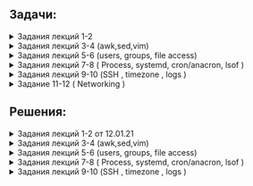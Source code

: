 ## Задачи:

 <details><summary>  Задания лекций 1-2  </summary>
  
  0. установить вторую ВМ с доступом только до первой ВМ.
  Все команды выполняются от имени созданного во время инсталляции пользователя (не root).
  
  1. Внутри директории /usr/share/man (хранилище встроенной документации) находятся каталоги, разбитые по секциям разделов помощи (man1, man2, man3) и по языкам (es, fr, ru).
Используя команду ls, необходимо вывести на экран все файлы, которые расположены в секционных директориях ы и содержат слово "config" в имени. Одним вызовом ls найти все файлы, содержащие слово "system" в каталогах /usr/share/man/man1 и /usr/share/man/man7
  
  2. Самостоятельно изучить команду find, предназначенную для поиска файлов/папок по заданным условиям (man find, find --help).
Найти в директории /usr/share/man все файлы, которые содержат слово "help" в имени, найти там же все файлы, имя которых начинается на "conf".
Какие действия мы можем выполнить с файлами, найденными командой find (не запуская других команд)? Приведите любой пример с комментарием.
  
  3. При помощи команд head и tail, выведите последние 2 строки файла /etc/fstab и первые 7 строк файла /etc/yum.conf
Что произойдёт, если мы запросим больше строк, чем есть в файле? Попробуйте выполнить это на примере, используя команду wc (word cound) для подсчёта количества строк в файле.
  
  4. Создайте в домашней директории файлы file_name1.md, file_name2.md и file_name3.md. Используя {}, переименуйте:
file_name1.md в file_name1.textdoc
file_name2.md в file_name2
file_name3.md в file_name3.md.latest
file_name1.textdoc в file_name1.txt
  
  5. Перейдите в директорию /mnt. Напишите как можно больше различных вариантов команды cd, с помощью которых вы можете вернуться обратно в домашнюю директорию вашего пользователя. Различные относительные пути также считаются разными вариантами.
  
  6. Создайте одной командой в домашней директории 3 папки new, in-process, processed. При этом in-process должна содержать в себе еще 3 папки tread0, tread1, tread2.
Далее создайте 100 файлов формата data[[:digit:]][[:digit:]] в папке new
Скопируйте 34 файла в tread0 и по 33 в tread1 и tread2 соответственно. Выведете содержимое каталога in-process одной командой
После этого переместите все файлы из каталогов tread в processed одной командой. Выведете содержимое каталога in-process и processed опять же одной командой
Сравните количество файлов в каталогах new и processed при помощи изученных ранее команд, если они равны удалите файлы из new
** Сравнение количества и удаление сделано при помощи условия

  7. Получить разворачивание фигурных скобок для выражения. Согласно стандартному поведению bash, стандартного для CentOS 7, скобки в приведённом ниже выражении развёрнуты не будут. Необходимо найти способ получить ожидаемый вывод.
a=1; b=3
echo file{$a..$b}
Необходимо предоставить модицицированную команду, результатом которой является следующий вывод: 
file1 file2 file3


</details>
 <details><summary>  Задания лекций 3-4 (awk,sed,vim) </summary>


 You have log file 'access.log'. It is simple apache log. Format is remote-IP - - [DATE] "method query protocol" status-code send-bytes-from-server "from-where-did-user-came" "user agent" "x-forwarded-for-header"
Sample can be downloaded from 

http://www.almhuette-raith.at/apache-log/access.log    (~650 Mb)



Awk
* What is the most frequent browser (user agent)?
* Show number of requests per month for ip 193.106.31.130 (for example: Sep 2016 - 100500 reqs, Oct 2016 - 0 reqs, Nov 2016 - 2 reqs...)
* Show total amount of data which server has provided for each unique ip (i.e. 100500 bytes for 1.2.3.4; 9001 bytes for 5.4.3.2 and so on)


Sed
* Change all user agents to "lynx"
* Masquerade all ip addresses. For example, 1.2.3.4 becomes "ip1", 3.4.5.6 becomse "ip2" and so on. Rewrite file.
Extra (*)

• Show list of unique ips, who made more then 50 requests to the same url within 10 minutes (for example too many requests to "/")

Learn vim:

   vimtutor / vimtutor ru (in your linux terminal with vim installed)
   
   http://www.vimgenius.com/
   
   https://vimvalley.com/vim-movement-speed-challenge/
   
Vim videos


   https://www.youtube.com/watch?v=aHm36-na4-4
   
   https://www.youtube.com/watch?v=XA2WjJbmmoM
   https://github.com/outragee/epam-learning/blob/main/homework.md
   https://www.youtube.com/watch?v=_NUO4JEtkDw
   
   https://www.youtube.com/watch?v=NzD2UdQl5Gc
   
   https://www.youtube.com/watch?v=5r6yzFEXajQ
   
 
 </details>

 <details><summary> Задания лекций 5-6 (users, groups, file access) </summary>
 
 Task 1: Users and groups

Используйте команды: groupadd, useradd, passwd, chage и другие.
Создайте группу sales с GID 4000 и пользователей bob, alice, eve c основной группой sales. 
Измените пользователям пароли.
Все новые аккаунты должны обязательно менять свои пароли каждый 30 дней.
Новые аккаунты группы sales должны истечь по окончанию 90 дней срока, а bob должен изменять его пароль каждые 15 дней.

Дополнительно:
Заставьте пользователей сменить пароль после первого логина.

Предварительный шаг:
Исследуйте файл /etc/login.defs.
Исследуйте, как работает команда date и как её использовать совместно с chage.



Task 2: Controlling access to files with Linux file system permissions

Используйте команды: su, mkdir, chown, chmod и другие.
Создайте трёх пользователей glen, antony, lesly.
У вас должна быть директория /home/students, где эти три пользователя могут работать совместно с файлами.
Должен быть возможен только пользовательский и групповой доступ, создание и удаление файлов в /home/students. 
Файлы, созданные в этой директории, должны автоматически присваиваться группе студентов students.

Предварительный шаг:
Исследуйте, для чего нужны файлы .bashrc и .profile.



Task3: ACL

Детективное агентство Бейкер Стрит создает коллекцию совместного доступа для хранения файлов дел, в которых члены группы bakerstreet будут иметь права на чтение и запись.
Ведущий детектив, Шерлок Холмс, решил, что члены группы scotlandyard также должны иметь возможность читать и писать в общую директорию. Тем не менее, Холмс считает, что инспектор Джонс является достаточно растерянным, и поэтому он должен иметь доступ только для чтения. 
Миссис Хадсон только начала осваивать Linux и смогла создать общую директорию и скопировать туда несколько файлов. Но сейчас время чаепития, и она попросила вас закончить работу.

Ваша задача - завершить настройку директории общего доступа. 
Директория и всё её содержимое должно принадлежать группе bakerstreet, при этом файлы должны обновляться для чтения и записи для владельца и группы (bakerstreet). У других пользователей не должно быть никаких разрешений. 
Вам также необходимо предоставить доступы на чтение и запись для группы scotlandyard, за исключением Jones, который может только читать документы.
Убедитесь, что ваша настройка применима к существующим и будущим файлам. После установки всех разрешений в директории проверьте от каждого пользователя все его возможные доступы.

Используйте команды: touch, mkdir, chgrp, chmod, getfacl, setfacl и другие. 
Создайте общую директорию /shares/cases.
Создайте группу bakerstreet с пользователями holmes, watson.
Создайте группу scotlandyard с пользователями lestrade, gregson, jones.
Задайте всем пользователям безопасные пароли.

Предварительный шаг:
От суперпользователя создайте папку /share/cases и создайте внутри 2 файла murders.txt и moriarty.txt.
 
 </details>
 
 
 <details><summary>  Задания лекций 7-8 ( Process, systemd, cron/anacron, lsof ) </summary>
 
 Processes

1. Run a sleep command three times at different intervals
2. Send a SIGSTOP signal to all of them in three different ways.
3. Check their statuses with a job command
4. Terminate one of them. (Any)
5. To other send a SIGCONT in two different ways.
6. Kill one by PID and the second one by job ID

systemd
1. Write two daemons: one should be a simple daemon and do sleep 10 after a start and then do echo 1 > /tmp/homework, the second one should be oneshot and do echo 2 > /tmp/homework without any sleep
2. Make the second depended on the first one (should start only after the first)
3. Write a timer for the second one and configure it to run on 01.01.2019 at 00:00
4. Start all daemons and timer, check their statuses, timer list and /tmp/homework
5. Stop all daemons and timer

cron/anacron
1. Create an anacron job which executes a script with echo Hello > /opt/hello and runs every 2 days
2. Create a cron job which executes the same command (will be better to create a script for this) and runs it in 1 minute after system boot.
3. Restart your virtual machine and check previous job proper execution
-----

lsof
1. Run a sleep command, redirect stdout and stderr into two different files (both of them will be empty).
2. Find with the lsof command which files this process uses, also find out where it gets stdout from.
3. List all ESTABLISHED TCP connections ONLY with lsof

 </details>
 
 <details><summary>  Задания лекций 9-10 (SSH , timezone , logs )  </summary>
 
 
 **Task 1:**
 
 
 *As a result of each point, you should provide a corresponding command.localhost - your CentOS VM running in VirtualBoxremotehost - 40.68.74.188 (public IP)webserver - 10.0.0.5 (private IP)1.1. SSH to remotehost using username and password provided to you in Slack. Logout from remotehost.*
 
  1.2. Generate new SSH key-pair on your localhost with name "hw-5" (keys should becreated in ~/.ssh folder).
  
  1.3. Set up key-based authentication, so that you can SSH to  remotehost  withoutpassword.
  
  1.4. SSH to remotehost without password. Log out from remotehost.
  
  1.5. Create SSH config file, so that you can SSH to remotehost simply running`sshremotehost` command. As a result, provide output of command`cat ~/.ssh/config`.
  
  1.6. Using command line utility (curl or telnet) verify that there are some webserverrunning on port 80 of webserver.  Notice that webserver has a private network IP, soyou can access it only from the same network (when you are on remotehost that runsin the same private network). Log out from remotehost.
  
  1.7. Using SSH setup port forwarding, so that you can reach  webserver from yourlocalhost (choose any free local port you like).
  
  1.8 Like in 1.6, but on localhost using command line utility verify that localhost andport you have specified act like webserver, returning same result as in 1.6.
  
  1.9 (*) Open webserver webpage in browser of your Host machine of VirtualBox(Windows, or Mac, or whatever else you use). You may need to setup port forwardingin settings of VirtualBox.
 
 
 
**Task 2:**

*Following tasks should be executed on your localhost as you will need root privileges*

  2.1.Imagine your localhost has been relocated to Havana. Change the time zone onthe localhost to Havana and verify the time zone has been changed properly (may bemultiple commands).
  
  2.2. Find all systemd journal messages on localhost, that were recorded in the last 50minutes and originate from a system service started with user id 81 (single command).
  
  2.3. Configure  rsyslogd  by adding  a  rule  to  the  newly created  configuration   file/etc/rsyslog.d/auth-errors.conf to log all security and authentication messages with thepriority alert and higher to the  /var/log/auth-errors file. Test the newly added logdirective with the logger command (multiple commands).
 
 </details>
 
 
 <details><summary> Задание 11-12 ( Networking )  </summary>
 
**1.** С помощью утилиты nmcli добавте второй ip адрес сетевому интерфейсу enp0s3 (или тому, который является "основным" для вашей машины):
  
   1.1 IP Адрес должен быть назначен из пула немаршрутизируемых в Интернете пулов (aka серых IP)
   
   1.2 Адрес НЕ должен принадлежать пулу адресов, который уже назначен какому-либо из интерфейсов
   
   1.3 В подсети нового адреса должно быть как можно меньше адресов (broadcast и network адрес назначать интерфейсу нельзя)
   
   1.4 перезагрузите машину, убедитесь что оба интерфейса имеет оба адреса (вы должны мочь подключиться по ssh к новому ip адресу)
   

**2.** Новый IP адрес должен "резолвиться" в "private" DNS запись, а hostname вашей машины должен быть таким же, как у ближайшей галактики к нашей Солнечной системе (ну или выберете обычное скучное имя). Продемонстрируйте результаты с помощью  одной из утилит (dig, nslookup, host)


**3.** tcpdump и веселье:

   3.1 Подключаетесь по ssh ко второму интерфейсу машины, логинетесь.
   
   3.2 В одной сессии запускаете tcpdum, в другой сессии пытаетесь получить используя любой http клиент контент страницы по адресу: example.com
   
   3.2* Получите контент страницы с помощтью telnet
   
   3.3 В полученном выводе, найдите содержимое страницы и все HTTP заголовки.
   
   3.4 tcpdump команда должна быть максимально "узконаправленная", то есть, в выводе должно быть минимум трафика, не относящегося к цели задания.
  
**4.** Найдите номер порта, на котором запущен SSH сервер на хосте: 79.134.223.227 + все открытые порты.

***5.***
   Для выполнения этого задания вы должны получить доступ на хост с адресом: 45.88.76.32.
   
   Для этого вам необходимо передать открытую часть ключа преподавателю и после подтверждения подключиться по ssh к хосту.
   
   Цель задания: вам нужно найти сообщение в icmp трафике, который поступает на этот хост 42.88.76.32.   
   
   Предоставте сообщнеие в читаемом варианте и предоставте команду которой вы пользовались чтобы прочесть это сообщение. 
   
   Подсказка: вам доступен tcpdump (/usr/sbin/tcpdump) на хосте.
 
 
 </details>
 
 
## Решения:
 
 <details><summary> Задания лекций 1-2 от 12.01.21 </summary>

 
 
 <details><summary> # 0.  </summary>
 
 
 
  Для начала создадим 2 виртуальные машины используя vitrualbox gui, в моем случае это Centos1 и Centos2 . 
  Имена пользователей аналогичны.
  
  В настройках виртуальных машин в virtualbox:
  
  У Centos1 установим 2 адаптера сети (bridge и internal network) - эта машина будет иметь доступ куда угодно, зададим второму адаптеру (internal network) имя сети "lan".
 
 Для второй машины будем использовать только 1 адаптер (internal network) ,аналогично 1ой , зададим имя сети "lan".

  После загрузки виртуальных машин зайдем на них , указав логин и пароль от соответствующей машины.
  Убедимся что наши сетевые интерфейсы доступны, выполним команду: 
  
  `ip a` .
  
  Следующий пункт. На каждой машине для интерфейса (internal network) отключим DHCP, настроим статический ip, укажем DNS, маску подсети , шлюз по-умолчанию.
  
  Для этого перейдем в директорию :
  
  `cd /etc/sysconfig/network-scripts`  
  
  С помощью редактора Vi отредактируем файл нужного нам интерфейса (в моем случае это enp0s3 и enp0s8):
  
  centos1:
  
  `sudo vi  ifcfg-enp0s3` .
  
  centos2:
  
  `sudo vi  ifcfg-enp0s8` .
  
  Редактируем строки: 

    BOOTPROTO	с dhcp на none
    DNS1	указажем dns сервер
    IPADDR0	настроим статический ip адрес
    PREFIX0	указажем маску подсети
    GATEWAY0 настроим шлюз по-умолчанию
  
  В итоге получим примерно такой вид файлов.
  
  Centos1:
  
   ![alt][logo]

[logo]:  https://github.com/outragee/epam-learning/blob/main/pics/centos1_networksetup.png "centos1"


  Centos2:
  
   ![centos2][logo2]
   
[logo2]: https://github.com/outragee/epam-learning/blob/main/pics/centos2_networksetups.png "centos2"


  Перезапустим службу сети на каждой из машин выполнив команду:

  `sudo systemctl restart network` .
  
  Теперь проверим что сетевые протоколы изменили свои настройки , а заодно попробуем попинговать одну машину на другую и попробуем кинуть ssh.
  Выполним следующие команды:
  
  `ip a` #проверим статус сетевых интерфейсов. 
  
  `ping 192.168.100.13`#Из centos2  или `ping 192.168.100.14` #из Centos1.
  
  `ssh 192.168.100.13` #для centos2 .14 ,соответственно.
  
  
  Вывод терминалов:
  
  centos2:
  
  ![out2][logo3]

[logo3]: https://github.com/outragee/epam-learning/blob/main/pics/centos2_allnetworks%2Bping.png "centos2"

  centos1:
  
  ![out3][logo4]

[logo4]: https://github.com/outragee/epam-learning/blob/main/pics/centos1_allnetworks%2Bping.png "centos1"

</details>



<details><summary> # 1.  </summary>

Для того ,чтобы найти все файлы содержащие "config" в имени ,в директории /usr/share/man ,включая поддиректории выполним команду ls ,совместно с пайплайном и командой grep. 

`ls /usr/share/man -a -R | grep config`

Где ls  - list директории, -а  - показать все файлы и директории,включаяя скрытые , -R -рекурсивно (все вложения) , | - пайплайн (конвеер ,передаст вывод комманды ls команде grep ) , grep -утилита коммандной строки,с помощью которой мы будем искать необходимые нам данные.

Вывод терминала:

 ![out4][logo5]

[logo5]: https://github.com/outragee/epam-learning/blob/main/pics/1lsconfig.png "ls+grep"  


Теперь мы одним вызовом ls найдем все файлы, содержащие слово "system" в каталогах /usr/share/man/man1 и /usr/share/man/man7
Для этого мы перечислим директории , лист которых будем производить и по аналогии выше - выполним grep слова system.

Вывод терминала:

![out5][logo6]

[logo6]: https://github.com/outragee/epam-learning/blob/main/pics/1systemgrep.png "ls++grep"  


</details>

<details><summary> # 2.  </summary>
 
Найдем в директории /usr/share/man все файлы, которые содержат слово "help" в имени,для этого используем команду:


`find /usr/share/man -iname "*help*"`


Найдем там же все файлы, имя которых начинается на "conf". Выполнив:


`find /usr/share/man -iname "conf*"`


Какие действия мы можем выполнить с файлами, найденными командой find (не запуская других команд)? Приведите любой пример с комментарием.
 
 
 
![out6][logo7]

[logo7]:  https://github.com/outragee/epam-learning/blob/main/pics/find.png "find"
 
Команда find очень обширна, кроме того ,можно использовать ее в связке с командой grep , что расширит и утончит поиск. Также ,для работы с найденными файлами мы можем использовать опцию -exec к примеру найдем как и выше вайлы ,где есть слово help и скопируем эти файлы в /home/centos1/test/ добавив им расширение .done :

`find . /usr/share/man -name '*help*' \-execdir cp {} /home/centos1/test/{}.done \;`

Вывод:

![out7][logo8]

[logo8]:  https://github.com/outragee/epam-learning/blob/main/pics/find-exec.png "find + exec"

По сути ,опция exec предоставляет очень обширные возможности для работы с файлами. Такие как- удаление,перемещение,изменение прав, использование bash - скрипта и другое.

 </details>

 <details><summary>  # 3. </summary>
 
  head и tail представлены 1ой командой,чтобы не делать 2 скрина.

![out8][logo9]

[logo9]: https://github.com/outragee/epam-learning/blob/main/pics/head%26tail.png "head&tail"


Если мы запросим больше строк,чем имеет файл,то head выдаст все те,что имеются и прекратит работу.

![out9][logo10]

[logo10]: https://github.com/outragee/epam-learning/blob/main/pics/wc%2Bheadmore.png "head more than file have"

  </details>
 
  <details><summary>  # 4. </summary>
 
![out10][logo11]

[logo11]: https://github.com/outragee/epam-learning/blob/main/pics/touchfiles.png "touch 1..3"

переименовывать файлы будем командой mv , хотя можно установить и rename :

    :~/test$ mv file_name1.md file_name1.textdoc
    :~/test$ mv file_name2.md file_name2
    :~/test$ mv file_name3.md  file_name3.md.latest
    :~/test$ mv file_name1.textdoc file_name1.txt

  </details>
 
 
  <details><summary>  # 5. </summary>
 
![out11][logo12]

[logo12]: https://github.com/outragee/epam-learning/blob/main/pics/cd.png "cd"

  </details>


  <details><summary>  # 6. </summary>
 
 Создаем директории, заодно перейдем в директорию new:
 
 `mkdir -p /home/outragee/epam-learning/{new,processed} /home/outragee/epam-learning/in-process/{tread0,tread1,tread2} && cd /home/outragee/epam-learning/new/`
 
 
 Создадим 100 файлов в директории, поскольку директория new/ текущая то:
 
 
 `touch /home/outragee/epam-learning/new/data{00..99}`
 
 
 Скопируем файлы в директории tread{0..2}/ :
 
 `cp /home/outragee/epam-learning/new/data{00..33} /home/outragee/epam-learning/in-process/tread0 & cp data{34..67} /home/outragee/epam-learning/in-process/tread1 & cp data{68..99} /home/outragee/epam-learning/in-process/tread2`

 
 Выведем содержимое каталога in-process:
 
 `ls -R /home/outragee/epam-learning/in-process/`
 
 
 Переместим файлы :
 
 
 `mv /home/outragee/epam-learning/in-process/tread{0..2}/* /home/outragee/epam-learning/processed/`
 
 
 Выведем содержимое каталога in-process и processed одной командой:
 
 
 `ls -a -R /home/outragee/epam-learning/in-process/ /home/outragee/epam-learning/processed/`
 
 
 Сравним количество файлов в каталогах new и processed , если они равны удалим файлы из new . Сравнение количества и удаление сделано при помощи условия того, что команда diff -q вернет нам 0 :
 
    if [ "$DIFF -q new/ processed/" != "0" ] ; then rm -r /home/outragee/epam-learning/new/* ; fi



![out13][logo14]

[logo14]: https://github.com/outragee/epam-learning/blob/main/pics/6full.png "full"

</details>

<details><summary>  # 7. </summary>


Для выполнения этого задания будем использовать цикл for в связке с коммандой seq (seq - это генератор чисел) .
Зададим переменные а=1 , b=3 , x=file . используем структуру цикла для каждой итерации генератора seq (который ограничен у нас переменными a=1 и b=3 эхо будет выводить в одной строке значение переменной x(file) и число, генерируемое seq . -n укажет echo вывод в одну строку. :


    a=1; b=3 ; x="file" ; for i in `seq  $a  $b `; do  echo -n  "$x $i "; done
    

![out12][logo13]

[logo13]: https://github.com/outragee/epam-learning/blob/main/pics/generation%20and%20for%20cycle.png "cycle_generation"


 </details>
 </details>









 <details><summary>  Задания лекций 3-4 (awk,sed,vim) </summary>
 
 <details><summary> AWK </summary>
 
 Чтобы узнать какой браузер чаще всего использовался будем считать повторы в столбце `$12` :
  
  
  `awk '{if (count [$ 12] ++ >= max) max = count [$ 12]} END {for (i in count) if (max == count [i]) print i, count [i]}' /home/outragee/epam/epam-learning/access.log `
  
 
 
    outragee@outragee-X220:~$ awk '{if (count [$ 12] ++ >= max) max = count [$ 12]} END {for (i in count) if (max == count [i]) print i, count [i]}' /home/outragee/epam/epam-learning/access.log 
    "Mozilla/4.0 43164

 
 
 Для поиска количества запросов от адреса ,необходимо задать условие с адресом в `$1` ,а так-же искомый месяц в `$4`.
 
 
 `awk  '  { if (($1 == "193.106.31.130") && (  $4 ~ "Dec" ))   print  "Dec count is:"count++ } ' access.log  | tail -1`
 
 
 
    outragee@outragee-X220:~/epam/epam-learning$ awk  '  { if (($1 == "193.106.31.130") && (  $4 ~ "Dec" ))   print  "Dec count is:"count++ } ' access.log  | tail -1
    Dec count is:10290
    awk  '  { if (($1 == "193.106.31.130") && (  $4 ~ "Jan" ))   print  "Jan count is:"count++ } ' access.log  | tail -1
    Jan count is:32378

 
 </details>
 
 <details><summary> SED </summary>
 
 
 </details>
 </details>
 
 <details><summary>  Задания лекций 5-6 (users, groups, file access) </summary>

 

 <details><summary> TASK 1  </summary>



Заранее отредактируем файл /etc/login.defs .
изменим длительность действия пароля на 30 дней.


     PASS_MAX_DAYS 30


Создадим группу " sales " и присвоим ей GID 4000. 


`sudo groupadd -g 4000 sales`


Теперь создадим пользователей bob,alice,eve и обозначим группу sales как основную для них ,а так-же ограничим время существования аккаунтов до 90 дней.


`sudo useradd -g 4000 -e $(date -d "90 days" "+%Y-%m-%d") bob`

`sudo useradd -g 4000 -e $(date -d "90 days" "+%Y-%m-%d") alice`

`sudo useradd -g 4000 -e $(date -d "90 days" "+%Y-%m-%d") eve`


Зададим пароли пользователям и укажем длительность действия пароля,а так-же заставим их сразу поменять пароль, указав -n=1 .



`sudo passwd -n 1 -w 3 -x 30 bob`


`sudo passwd -n 1 -w 3 -x 30 alice`


`sudo passwd -n 1 -w 3 -x 30 eve`



Изменим срок действия пароля у пользователя bob. 


`sudo chage -M 15 bob`



</details>
 
  
 <details><summary> TASK 2 </summary>


Создадим группу students :


`sudo groupadd -g 1000 students`



Создадим 3х пользователей glen, antony, lesly добавим их в группу students.


`sudo useradd -g 1000 -e $(date -d "90 days" "+%Y-%m-%d") glen`


`sudo useradd -g 1000 -e $(date -d "90 days" "+%Y-%m-%d") antony`


`sudo useradd -g 1000 -e $(date -d "90 days" "+%Y-%m-%d") lesly`



Создадим директорию  /home/students :


`sudo mkdir /home/students `


Зайдем в директорию /home/students:

`cd /home/students`

Присвоим все файлы рекурсивно в директории /home/students группе students:


`sudo chown -R :students *`



Изменим права у директориии разрешим все владельцу и группе:



`sudo chmod -r ug+rwx /home/students`


Изменим права у директории, запретим всем остальным какие либо действия с директорией :


`sudo chmod o-rwx /home/students `



 </details>
 
 <details><summary> TASK 3 </summary>



Создадим общую директорию и файлы в ней.


`sudo mkdir /share/cases`


`touch murders.txt moriarty.txt`


Создадим 2 группы bakerstreet , scotlandyard:


`sudo groupadd -g 2000 bakerstreet`


`sudo groupadd -g 3000 scotlandyard`


Создадим пользователей holmes,watson,lestrade,gregson,jones :
 

`sudo useradd -g 2000 holmes`


`sudo useradd -g 2000 watson`


`sudo useradd -g 3000 lestrade`


`sudo useradd -g 3000 gregson`


`sudo useradd -g 3000 jones`



Создадим пароли пользователям:


`sudo passwd -n 15 -w 3 -x 30 holmes`

`sudo passwd -n 15 -w 3 -x 30 watson`

`sudo passwd -n 15 -w 3 -x 30 lestrade`

`sudo passwd -n 15 -w 3 -x 30 gregson`

`sudo passwd -n 15 -w 3 -x 30 jones`



Изменим владельца у общей директории :


`cd /share/cases && sudo chown -R :bakerstreet *`



Настроим права директории:


`sudo chmod -r ug+rw /share/cases`


`sudo chmod -r o-rwx /share/cases`


`sudo setfacl -m g:scotlandyard:rw /share/cases`



Дадим маску пользователю jones:


`sudo setfacl -m u:jones:r /share/cases`


 </details>
 </details>
 
 <details><summary>  Задания лекций 7-8 ( Process, systemd, cron/anacron, lsof ) </summary>
 
 <details><summary> Process </summary>
 
 
 Запустим команду sleep с 3мя разными интервалами времени 5 секунд,1 минута,15 секунд. пускай выводит список директории с ожиданием :
 
 `ls -a && sleep 5 && ls -a && sleep 15 && ls -a && sleep 1m`
 
 
 
 
 
Три варианта отправки сигнала SIGSTOP:
 
 
 
При помощи сочетаний клавиш ,в текущем выполняемом задании нажать `CTRL+C` , `CTRL+Z`. 

При помощи команды `kill` с указанием PID процесса и номера сигнала (у SIGSTOP это 17,19,23) (для SIGKILL 9) :

`kill -17 2500`  - остановит процесс с PID 2500 
        
при помощи команды killall (аналогична kill ,но указывается имя процесса ,а не PID):

`killall -19 chromium`





Запустим процесс и переместим в бэкграунд :

`sleep 10m && echo done` CTRL+C

`bg`

Запустим процесс top , а затем остановим его :

`top`

`killall -19 top`

Проверим статус выполнив `jobs -l` : 

       outragee@outragee-X220:~$ jobs -l
       [1]+ 93456 Stopped (signal)        top
       [2]- 95868 Running                 sleep 10m &

Выполним команду `fg` (если джоб больше одной ,то можно испльзовать совместно с %# `fg % #job id` , пошлет сигнал SIGCONT:


`FG` это вернет нам остановленный процесс `top` .


Для передачи сигнала SIGCONT выполним:


`kill -SIGCONT 96456`


Убьем один процесс по PID и по Job ID, для этого опять вызовим листинг `job -l` :

          
          outragee@outragee-X220:~$ jobs -l
          [1]+ 93456 Stopped (signal)        top


Чтобы убить по ID выполним команду  `kill -9 93456`  чтобы убить по job ID выполним  `kill -9 %1`


 </details>
 <details><summary> Systemd </summary>
 Для начала напишем 2 скрипта , 1ый будет выдавать текущую дату , писать что демон запушен в это время и затем уходить в sleep , по завершению sleep отправлять 1 в файл(лог) . Второй демон будет совсем простой , он напишет дату, когда он будет выполнен и отправит 2 в файл(лог). Укажем,что демон 2 и таймер запускаются после сервиса daemon1 . Напишем таймер и зададим ему дату срабатывания.
 
*Daemon 1*:
 
        #!/bin/bash

        #print 
        echo "daemon 2 started at:"

        # start time
        date +"%H:%M:%S"

        # sleep for 10sec
        sleep 10

        # do echo like log file
        echo 1 > /tmp/homework


*Daemon 2*:
        

        #!/bin/bash


        #print 
        echo "daemon 2 oneshoted at:"

        # start time
        date +"%H:%M:%S"

        echo 2 > /tmp/homework


*Unit file daemon 1* :
         
       [Unit]
       Description=daemon 1 unit
       After=network.target

       [Service]
       Type=simple
       PIDFile=/home/outragee/epam/epam-learning/daemon1.pid
       WorkingDirectory=/home/outragee/epam/epam-learning

       User=outragee
       Group=outragee

       OOMScoreAdjust=-100

       ExecStart=/usr/sbin/d1.sh   
       ExecStop=/bin/kill -15 $MAINPID 
       TimeoutSec=300

       [Install]
       WantedBy=multi-user.target 


*Unit file daemon 2* :

      
       [Unit]
       Description=daemon 2 unit
       After=daemon1.service
       Require=daemon1.service
       
       [Service]
       Type=oneshot
       ExecStart=/usr/sbin/d2.sh
       RemainAfterExit=yes
       
       User=outragee
       Group=outragee

       [Install]
       WantedBy=multi-user.target
       

*Timer* :
       
       
       [Unit]
       Description= Timer for daemon2
       After=daemon1.service

       [Timer]
       OnCalendar=2019-01-01

       [Install]
       WantedBy=timers.target

 
 Поместим юнит файлы в директорию `/etc/systemd/system` и изменим права у файлов:
 
 
 `sudo chmod 755 daemon1.service daemon2.service daemon2.timer` 
 
 
 Теперь запустим наших демонов и убедимся что все работает как должно:



![out14][logo15]


[logo15]: https://github.com/outragee/epam-learning/blob/main/pics/status.png "daemon status check"



Посмотрим вывод файла `/tmp/homework`:
        
        
        outragee@outragee-X220:/tmp$ cat /tmp/homework 
        1


 </details>
 
 <details><summary> Cron/anacron </summary> 
 
 **1.** Создадим джобу,которая будет выполнять запуск нашего скрипта. В центос есть таблица `/etc/anacrontab` аналогичная таблице crontab. Зайдем  и создадим в ней задание:
 
 `sudo vim \etc\anacrontab`
 
    # /etc/anacrontab: configuration file for anacron

    # See anacron(8) and anacrontab(5) for details.

    SHELL=/bin/sh
    PATH=/sbin:/bin:/usr/sbin:/usr/bin
    MAILTO=root
    # the maximal random delay added to the base delay of the jobs
    RANDOM_DELAY=45
    # the jobs will be started during the following hours only
    START_HOURS_RANGE=3-22

    #period in days   delay in minutes   job-identifier   command
    1       5       cron.daily              nice run-parts /etc/cron.daily
    7       25      cron.weekly             nice run-parts /etc/cron.weekly
    2       1       cron.every2days         nice run-parts /etc/cron.every2days
    @monthly 45     cron.monthly            nice run-parts /etc/cron.monthly
 
 Теперь создадим директорию `/etc/cron.every2days/` и файл `echosender.sh` :
 
 `sudo vim /etc/cron.every2days/echosender.sh`
 
 И отредактируем его:

 
    #!/bin/bash
    echo "Hello" > /opt/hello

 В завершении ,проверим имеются ли ошибки если вывод пуст,то их нет:
 
 `anacron -T`
 
 **2.**
 Для начала создадим резервную копию имеющегося файла crontab , просто скопировав его и добавив .bak. Затем запишем новое задание :
 
 `crontab -e`
 
 `@reboot sleep 60 && /etc/cron.every2days/echosender.sh`

 
 </details>
 

 <details><summary> Lsof </summary> 
 
 **1.**
 
 `sleep 2m  2>stderr.log 1>stdout.log`
 
 **2.**
 
    
    outragee@outragee-X220:~$ lsof /home/outragee/stdout.log 
    COMMAND   PID     USER   FD   TYPE DEVICE SIZE/OFF    NODE NAME
    sleep   11106 outragee    1w   REG    8,2        0 4198453 /home/outragee/stdout.log
    outragee@outragee-X220:~$ lsof /home/outragee/stderr.log 
    COMMAND   PID     USER   FD   TYPE DEVICE SIZE/OFF    NODE NAME
    sleep   11106 outragee    2w   REG    8,2        0 4198449 /home/outragee/stderr.log

 
 
 **3.**
 
 Для выполнения этого заданя , укажем флаги -ipv4 -ipv6 и tcp ip:
 
 `lsof -a -i4 -i6 -itcp`
 
    outragee@outragee-X220:~$ lsof -a -i4 -i6 -itcp
    COMMAND    PID     USER   FD   TYPE DEVICE SIZE/OFF NODE NAME
    ignition- 2974 outragee    6u  IPv4  46010      0t0  TCP localhost:32000->localhost:31000 (ESTABLISHED)
    java      3092 outragee    4u  IPv4  48012      0t0  TCP localhost:32000 (LISTEN)
    java      3092 outragee   93u  IPv6  46007      0t0  TCP localhost:31000->localhost:32000 (ESTABLISHED)
    java      3092 outragee   99u  IPv6  51220      0t0  TCP *:omniorb (LISTEN)
    chrome    8422 outragee   29u  IPv4  71186      0t0  TCP outragee-X220:48522->lb-140-82-112-25-iad.github.com:https (ESTABLISHED)
    chrome    8422 outragee   30u  IPv4  72164      0t0  TCP outragee-X220:49548->220.165.107.34.bc.googleusercontent.com:https (ESTABLISHED)
    chrome    8422 outragee   60u  IPv4  62841      0t0  TCP outragee-X220:41384->lh-in-f188.1e100.net:5228 (ESTABLISHED)
    chrome    8422 outragee   62u  IPv4  72183      0t0  TCP outragee-X220:58694->151.101.84.193:https (ESTABLISHED)
    chrome    8422 outragee   65u  IPv4  71376      0t0  TCP outragee-X220:35202->151.101.65.69:https (ESTABLISHED)
    chrome    8422 outragee   68u  IPv4  72184      0t0  TCP outragee-X220:33874->192.0.73.2:https (ESTABLISHED)
    chrome    8422 outragee   76u  IPv4  70410      0t0  TCP outragee-X220:35212->151.101.65.69:https (ESTABLISHED)
    chrome    8422 outragee   77u  IPv4  70889      0t0  TCP outragee-X220:35700->104.244.42.136:https (ESTABLISHED)

 

 
 </details>
 </details>

 
 
 
 <details><summary> Задания лекций 9-10 (SSH , timezone , logs ) </summary> 
 
 <details><summary>  SSH </summary> 
Зайдем на хост и выйдем:

    outragee@outragee-X220:~$ ssh Ivan_Rigalin@40.68.74.188 
    The authenticity of host '40.68.74.188 (40.68.74.188)' can't be established.
    ECDSA key fingerprint is SHA256:4r72O0/zt+DU9bsD85l3ZeMMYDlDRTv9h4KWBMoekKY.
    Are you sure you want to continue connecting (yes/no/[fingerprint])? yes
    Warning: Permanently added '40.68.74.188' (ECDSA) to the list of known hosts.
    Password: 
    Password: 
    Last failed login: Mon Feb  1 07:26:00 UTC 2021 from 176.59.97.147 on ssh:notty
    There was 1 failed login attempt since the last successful login.
    [Ivan_Rigalin@vm-one ~]$ 
    [Ivan_Rigalin@vm-one home]$ logout
    Connection to 40.68.74.188 closed.



Отредактируем файл конфига:
    
    Host epam
        Hostname 40.68.74.188
        User Ivan_Rigalin
        port 22
        IdentityFile ~/.ssh/hw-5


        
Создадим новую пару ключей, старые предварительно лучше бы копирнуть.

    outragee@outragee-X220:~/.ssh$ ssh-keygen 
    Generating public/private rsa key pair.
    Enter file in which to save the key (/home/outragee/.ssh/id_rsa): hw-5
    Enter passphrase (empty for no passphrase): 
    Enter same passphrase again: 
    Your identification has been saved in hw-5
    Your public key has been saved in hw-5.pub
    The key fingerprint is:
    SHA256:mtHGI7uwYObQz2ghM1BOc7zjFeN1hUD4X7vEtSVa6Do outragee@outragee-X220
    The key's randomart image is:
    +---[RSA 3072]----+
    |   .   oo. o.    |
    |  + o + . o      |
    | + o o = .   .   |
    |. . o oo.   o + .|
    |.  . oo S. + = + |
    |+.. .  B .. * .  |
    |.+=.. +    o .   |
    | =.= o .  E .    |
    | .o + .    .     |
    +----[SHA256]-----+
    outragee@outragee-X220:~/.ssh$ ls
    config  hw-5  hw-5.pub  id_rsa  id_rsa.bak  id_rsa.pub  id_rsa.pub.bak  known_hosts



Зальем ключ на сервер , проверим ,работает ли вход без пароля :

    outragee@outragee-X220:~/.ssh$ ssh-copy-id -i ~/.ssh/hw-5 Ivan_Rigalin@40.68.74.188
    /usr/bin/ssh-copy-id: INFO: Source of key(s) to be installed: "/home/outragee/.ssh/hw-5.pub"
    /usr/bin/ssh-copy-id: INFO: attempting to log in with the new key(s), to filter out any that are already installed
    /usr/bin/ssh-copy-id: INFO: 1 key(s) remain to be installed -- if you are prompted now it is to install the new keys
    Password: 

    Number of key(s) added: 1

    Now try logging into the machine, with:   "ssh 'Ivan_Rigalin@40.68.74.188'"
    and check to make sure that only the key(s) you wanted were added.

    outragee@outragee-X220:~/.ssh$ ssh epam   
    Last login: Mon Feb  1 07:56:13 2021 from 176.59.97.147
    [Ivan_Rigalin@vm-one ~]$ 
    [Ivan_Rigalin@vm-one ~]$ logout
    Connection to 40.68.74.188 closed.



Проверим ,есть ли сервис на 80 порту:
    
    [Ivan_Rigalin@vm-one ~]$ curl -v telnet://10.0.0.5:80
    * About to connect() to 10.0.0.5 port 80 (#0)
    *   Trying 10.0.0.5...
    * Connected to 10.0.0.5 (10.0.0.5) port 80 (#0)
    
    outragee@outragee-X220:~/.ssh$ nmap -Pn 40.68.74.188 -p 80
    Starting Nmap 7.80 ( https://nmap.org ) at 2021-02-01 11:20 MSK
    Nmap scan report for 40.68.74.188
    Host is up.

    PORT   STATE    SERVICE
    80/tcp filtered http

    Nmap done: 1 IP address (1 host up) scanned in 2.27 seconds



 Теперь пробросим порт и проверим доступность из локалки:
 
    outragee@outragee-X220:~/.ssh$ ssh -L 9999:localhost:80 Ivan_Rigalin@40.68.74.188
    Last login: Mon Feb  1 08:38:44 2021 from 176.59.97.147

    outragee@outragee-X220:~/.ssh$ curl -v telnet://localhost:9999
    
    *   Trying 127.0.0.1:9999...
    * TCP_NODELAY set
    * Connected to localhost (127.0.0.1) port 9999 (#0)


 
 Бонус :
 
 Делаем форвард до локальной машины внутри сети :
    
    ssh -L 9999:10.0.0.5:80 epam
    Last login: Mon Feb  1 08:40:14 2021 from 176.59.97.147
    [Ivan_Rigalin@vm-one ~]$ 
    
    

Теперь откроем наш браузер и напишем адрес ` http://localhost:9999/ ` :




![out15][logo16]


[logo16]: https://github.com/outragee/epam-learning/blob/main/pics/ngnx.png "nginx output"


</details>

<details><summary>  TASK 2 </summary> 

Сменим часовой пояс:

    outragee@outragee-X220:~/epam/epam-learning$ timedatectl list-timezones | grep Havana
    America/Havana
    outragee@outragee-X220:~/epam/epam-learning$ cat /etc/timezone 
    Europe/Moscow
    outragee@outragee-X220:~/epam/epam-learning$ timedatectl list-timezones | grep Havana
    America/Havana
    outragee@outragee-X220:~/epam/epam-learning$ sudo timedatectl set-timezone America/Havana 

Теперь поищем измененные журналы на локалхосте за последние 50 минут , от пользователя с id 81:

    outragee@outragee-X220:~/epam/epam-learning$ journalctl _UID=81 -u localhost --since "50 min ago"  --until "now"
    -- Logs begin at Mon 2020-10-26 07:22:23 MSK, end at Mon 2021-02-01 13:23:47 MSK. --
    -- No entries --
    
    


</details>
</details>
 
 
 </details>
 </details>

